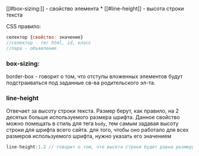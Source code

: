 [[#box-sizing:]] - свойство элемента *
[[#line-height]] - высота строки текста

CSS правило:
```js
селектор {свойство: значение}
//селектор - тег html, id, класс
//пара - объявление
```
### box-sizing: 
border-box - говорит о том, что отступы вложенных элементов будут подстраиваться под заданные св-ва родительского эл-та.
### line-height
Отвечает за высоту строки текста. Размер берут, как правило, на 2 десятых больше используемого размера шрифта. Данное свойство можно помещать в стиль для тега `body`, тем самым задавая высоту строки для шрифта всего сайта. для того, чтобы оно работало для всех размеров используемого шрифта, нужно указать его значением
```js
line-height:1.2 // говорит о том, что высота строки будет равна размеру шрифта + 2 десятых.
```

